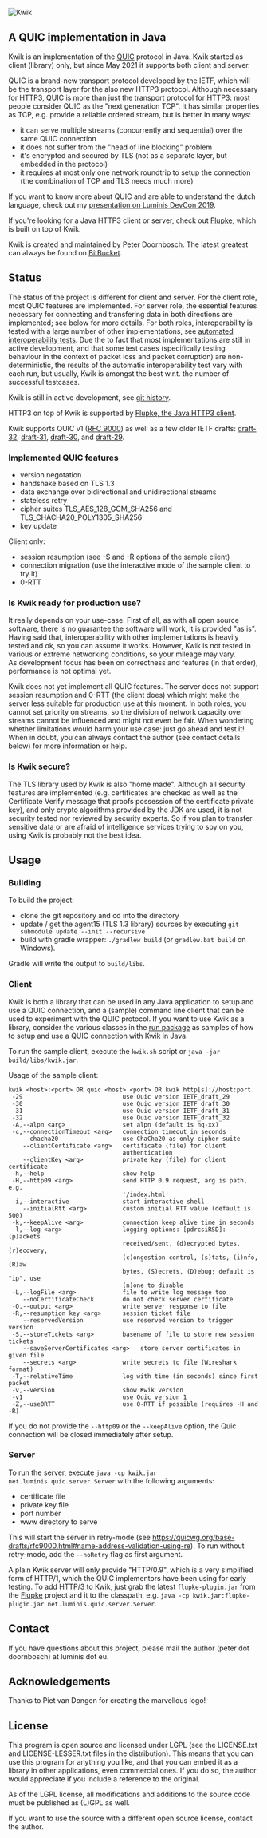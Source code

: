![Kwik](https://bitbucket.org/pjtr/kwik/raw/master/docs/media/Logo_Kwik_rectangle.png)

## A QUIC implementation in Java

Kwik is an implementation of the [QUIC](https://en.wikipedia.org/wiki/QUIC) protocol in Java. 
Kwik started as client (library) only, but since May 2021 it supports both client and server.

QUIC is a brand-new transport protocol developed by the IETF, which will be the transport layer for the also new HTTP3 protocol.
Although necessary for HTTP3, QUIC is more than just the transport protocol for HTTP3: most people consider QUIC as the 
"next generation TCP". It has similar properties as TCP, e.g. provide a reliable ordered stream, but is better in many ways:

* it can serve multiple streams (concurrently and sequential) over the same QUIC connection
* it does not suffer from the "head of line blocking" problem 
* it's encrypted and secured by TLS (not as a separate layer, but embedded in the protocol)
* it requires at most only one network roundtrip to setup the connection (the combination of TCP and TLS needs much more)

If you want to know more about QUIC and are able to understand the dutch language, check out
my [presentation on Luminis DevCon 2019](https://youtu.be/eR2tPOLQRws). 

If you're looking for a Java HTTP3 client or server, check out [Flupke](https://bitbucket.org/pjtr/flupke), which is built on top of Kwik.

Kwik is created and maintained by Peter Doornbosch. The latest greatest can always be found on [BitBucket](https://bitbucket.org/pjtr/kwik).


## Status

The status of the project is different for client and server. 
For the client role, most QUIC features are implemented. For server role, the essential features necessary for connecting
and transfering data in both directions are implemented; see below for more details.
For both roles, interoperability is tested with a large number of other implementations, see [automated interoperability tests](https://interop.seemann.io/). 
Due the to fact that most implementations are still in active development, and that some test cases
(specifically testing behaviour in the context of packet loss and packet corruption) are non-deterministic, the results of the automatic
interoperability test vary with each run, but usually, Kwik is amongst the best w.r.t. the number of successful testcases.  

Kwik is still in active development, see [git history](https://bitbucket.org/pjtr/kwik/commits/). 

HTTP3 on top of Kwik is supported by [Flupke, the Java HTTP3 client](https://bitbucket.org/pjtr/flupke).

Kwik supports QUIC v1 ([RFC 9000](https://www.rfc-editor.org/rfc/rfc9000.html)) as well as a few older IETF drafts: 
[draft-32](https://tools.ietf.org/html/draft-ietf-quic-transport-32),
[draft-31](https://tools.ietf.org/html/draft-ietf-quic-transport-31),
[draft-30](https://tools.ietf.org/html/draft-ietf-quic-transport-30), and
[draft-29](https://tools.ietf.org/html/draft-ietf-quic-transport-29).


### Implemented QUIC features

* version negotation
* handshake based on TLS 1.3
* data exchange over bidirectional and unidirectional streams
* stateless retry
* cipher suites TLS_AES_128_GCM_SHA256 and TLS_CHACHA20_POLY1305_SHA256
* key update
  
Client only:

* session resumption (see -S and -R options of the sample client)
* connection migration (use the interactive mode of the sample client to try it)
* 0-RTT


### Is Kwik ready for production use?

It really depends on your use-case. 
First of all, as with all open source software, there is no guarantee the software will work, it is provided "as is".
Having said that, interoperability with other implementations is heavily tested and ok, so you can assume it works.
However, Kwik is not tested in various or extreme networking conditions, so your mileage may vary.  
As development focus has been on correctness and features (in that order), performance is not optimal yet.

Kwik does not yet implement all QUIC features. The server does not support session resumption and 0-RTT (the client does) 
which might make the server less suitable for production use at this moment.
In both roles, you cannot set priority on streams, so the division of network capacity over streams cannot be influenced
and might not even be fair.
When wondering whether limitations would harm your use case: just go ahead and test it! When in doubt, you can 
always contact the author (see contact details below) for more information or help.


### Is Kwik secure?

The TLS library used by Kwik is also "home made". Although all security features are implemented (e.g. certificates are
checked as well as the Certificate Verify message that proofs possession of the certificate private key), and only
crypto algorithms provided by the JDK are used, it is not security tested nor reviewed by security experts. 
So if you plan to transfer sensitive data or are afraid of intelligence
services trying to spy on you, using Kwik is probably not the best idea.

## Usage

### Building

To build the project:

- clone the git repository and cd into the directory
- update / get the agent15 (TLS 1.3 library) sources by executing `git submodule update --init --recursive`
- build with gradle wrapper: `./gradlew build` (or `gradlew.bat build` on Windows).

Gradle will write the output to `build/libs`.

### Client

Kwik is both a library that can be used in any Java application to setup and use a QUIC connection, 
and a (sample) command line client that can be used to experiment with the QUIC protocol. 
If you want to use Kwik as a library, consider the various classes in 
the [run package](https://bitbucket.org/pjtr/kwik/src/master/src/main/java/net/luminis/quic/run/) as samples
of how to setup and use a QUIC connection with Kwik in Java.

To run the sample client, execute the `kwik.sh` script or `java -jar build/libs/kwik.jar`. 

Usage of the sample client:

    kwik <host>:<port> OR quic <host> <port> OR kwik http[s]://host:port
     -29                            use Quic version IETF_draft_29
     -30                            use Quic version IETF_draft_30
     -31                            use Quic version IETF_draft_31
     -32                            use Quic version IETF_draft_32    
     -A,--alpn <arg>                set alpn (default is hq-xx)
     -c,--connectionTimeout <arg>   connection timeout in seconds
        --chacha20                  use ChaCha20 as only cipher suite     
        --clientCertificate <arg>   certificate (file) for client
                                    authentication
        --clientKey <arg>           private key (file) for client certificate
     -h,--help                      show help
     -H,--http09 <arg>              send HTTP 0.9 request, arg is path, e.g.
                                    '/index.html'
     -i,--interactive               start interactive shell
        --initialRtt <arg>          custom initial RTT value (default is 500)
     -k,--keepAlive <arg>           connection keep alive time in seconds
     -l,--log <arg>                 logging options: [pdrcsiRSD]: (p)ackets
                                    received/sent, (d)ecrypted bytes, (r)ecovery,
                                    (c)ongestion control, (s)tats, (i)nfo, (R)aw
                                    bytes, (S)ecrets, (D)ebug; default is "ip", use
                                    (n)one to disable
     -L,--logFile <arg>             file to write log message too
        --noCertificateCheck        do not check server certificate
     -O,--output <arg>              write server response to file
     -R,--resumption key <arg>      session ticket file
        --reservedVersion           use reserved version to trigger version
     -S,--storeTickets <arg>        basename of file to store new session tickets
        --saveServerCertificates <arg>   store server certificates in given file
        --secrets <arg>             write secrets to file (Wireshark format)
     -T,--relativeTime              log with time (in seconds) since first packet 
     -v,--version                   show Kwik version
     -v1                            use Quic version 1                                
     -Z,--use0RTT                   use 0-RTT if possible (requires -H and -R)
            
If you do not provide the `--http09` or the `--keepAlive` option, the Quic connection will be closed immediately after setup.

### Server

To run the server, execute `java -cp kwik.jar net.luminis.quic.server.Server` with the following arguments:
- certificate file
- private key file
- port number
- www directory to serve

This will start the server in retry-mode (see https://quicwg.org/base-drafts/rfc9000.html#name-address-validation-using-re).
To run without retry-mode, add the `--noRetry` flag as first argument.  

A plain Kwik server will only provide "HTTP/0.9", which is a very simplified form of HTTP/1, which the QUIC implementors
have been using for early testing. 
To add HTTP/3 to Kwik, just grab the latest `flupke-plugin.jar` from the [Flupke](https://bitbucket.org/pjtr/flupke) project
and it to the classpath, e.g. `java -cp kwik.jar:flupke-plugin.jar net.luminis.quic.server.Server`.

                                
## Contact

If you have questions about this project, please mail the author (peter dot doornbosch) at luminis dot eu.

## Acknowledgements

Thanks to Piet van Dongen for creating the marvellous logo!

## License

This program is open source and licensed under LGPL (see the LICENSE.txt and LICENSE-LESSER.txt files in the distribution). 
This means that you can use this program for anything you like, and that you can embed it as a library in other applications, even commercial ones. 
If you do so, the author would appreciate if you include a reference to the original.
 
As of the LGPL license, all modifications and additions to the source code must be published as (L)GPL as well.

If you want to use the source with a different open source license, contact the author.